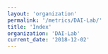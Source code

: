 ```yaml
---
layout: 'organization'
permalink: '/metrics/DAI-Lab/'
title: 'Index'
organization: 'DAI-Lab'
current_date: '2018-12-02'
---
```

